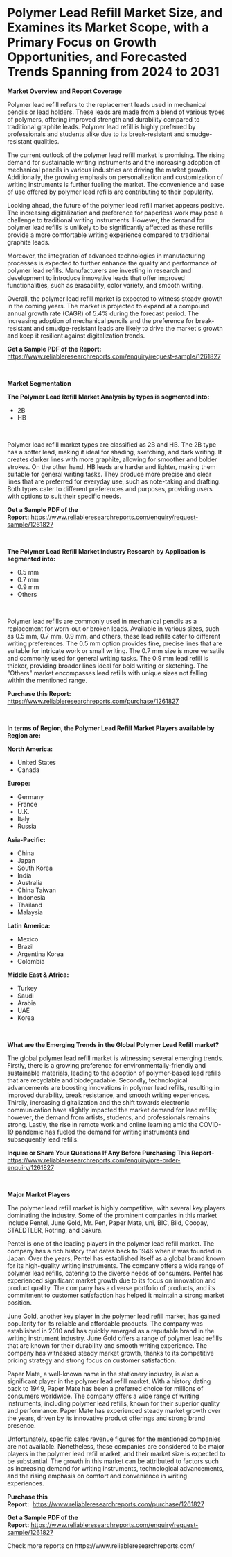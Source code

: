 <p><h1>Polymer Lead Refill Market Size, and Examines its Market Scope, with a Primary Focus on Growth Opportunities, and Forecasted Trends Spanning from 2024 to 2031</h1></p><p><strong>Market Overview and Report Coverage</strong></p>
<p><p>Polymer lead refill refers to the replacement leads used in mechanical pencils or lead holders. These leads are made from a blend of various types of polymers, offering improved strength and durability compared to traditional graphite leads. Polymer lead refill is highly preferred by professionals and students alike due to its break-resistant and smudge-resistant qualities.</p><p>The current outlook of the polymer lead refill market is promising. The rising demand for sustainable writing instruments and the increasing adoption of mechanical pencils in various industries are driving the market growth. Additionally, the growing emphasis on personalization and customization of writing instruments is further fueling the market. The convenience and ease of use offered by polymer lead refills are contributing to their popularity.</p><p>Looking ahead, the future of the polymer lead refill market appears positive. The increasing digitalization and preference for paperless work may pose a challenge to traditional writing instruments. However, the demand for polymer lead refills is unlikely to be significantly affected as these refills provide a more comfortable writing experience compared to traditional graphite leads.</p><p>Moreover, the integration of advanced technologies in manufacturing processes is expected to further enhance the quality and performance of polymer lead refills. Manufacturers are investing in research and development to introduce innovative leads that offer improved functionalities, such as erasability, color variety, and smooth writing.</p><p>Overall, the polymer lead refill market is expected to witness steady growth in the coming years. The market is projected to expand at a compound annual growth rate (CAGR) of 5.4% during the forecast period. The increasing adoption of mechanical pencils and the preference for break-resistant and smudge-resistant leads are likely to drive the market's growth and keep it resilient against digitalization trends.</p></p>
<p><strong>Get a Sample PDF of the Report:</strong> <a href="https://www.reliableresearchreports.com/enquiry/request-sample/1261827">https://www.reliableresearchreports.com/enquiry/request-sample/1261827</a></p>
<p>&nbsp;</p>
<p><strong>Market Segmentation</strong></p>
<p><strong>The Polymer Lead Refill Market Analysis by types is segmented into:</strong></p>
<p><ul><li>2B</li><li>HB</li></ul></p>
<p>&nbsp;</p>
<p><p>Polymer lead refill market types are classified as 2B and HB. The 2B type has a softer lead, making it ideal for shading, sketching, and dark writing. It creates darker lines with more graphite, allowing for smoother and bolder strokes. On the other hand, HB leads are harder and lighter, making them suitable for general writing tasks. They produce more precise and clear lines that are preferred for everyday use, such as note-taking and drafting. Both types cater to different preferences and purposes, providing users with options to suit their specific needs.</p></p>
<p><strong>Get a Sample PDF of the Report:</strong>&nbsp;<a href="https://www.reliableresearchreports.com/enquiry/request-sample/1261827">https://www.reliableresearchreports.com/enquiry/request-sample/1261827</a></p>
<p>&nbsp;</p>
<p><strong>The Polymer Lead Refill Market Industry Research by Application is segmented into:</strong></p>
<p><ul><li>0.5 mm</li><li>0.7 mm</li><li>0.9 mm</li><li>Others</li></ul></p>
<p>&nbsp;</p>
<p><p>Polymer lead refills are commonly used in mechanical pencils as a replacement for worn-out or broken leads. Available in various sizes, such as 0.5 mm, 0.7 mm, 0.9 mm, and others, these lead refills cater to different writing preferences. The 0.5 mm option provides fine, precise lines that are suitable for intricate work or small writing. The 0.7 mm size is more versatile and commonly used for general writing tasks. The 0.9 mm lead refill is thicker, providing broader lines ideal for bold writing or sketching. The "Others" market encompasses lead refills with unique sizes not falling within the mentioned range.</p></p>
<p><strong>Purchase this Report:</strong>&nbsp; <a href="https://www.reliableresearchreports.com/purchase/1261827">https://www.reliableresearchreports.com/purchase/1261827</a></p>
<p>&nbsp;</p>
<p><strong>In terms of Region, the Polymer Lead Refill Market Players available by Region are:</strong></p>
<p>
    <p> <strong> North America: </strong>
        <ul>
            <li>United States</li>
            <li>Canada</li>
        </ul>
        </p> 
    <p> <strong> Europe: </strong>
        <ul>
            <li>Germany</li>
            <li>France</li>
            <li>U.K.</li>
            <li>Italy</li>
            <li>Russia</li>
        </ul>
        </p> 
    <p> <strong> Asia-Pacific: </strong>
        <ul>
            <li>China</li>
            <li>Japan</li>
            <li>South Korea</li>
            <li>India</li>
            <li>Australia</li>
            <li>China Taiwan</li>
            <li>Indonesia</li>
            <li>Thailand</li>
            <li>Malaysia</li>
        </ul>
        </p> 
    <p> <strong> Latin America: </strong>
        <ul>
            <li>Mexico</li>
            <li>Brazil</li>
            <li>Argentina Korea</li>
            <li>Colombia</li>
        </ul>
        </p> 
    <p> <strong> Middle East & Africa: </strong>
        <ul>
            <li>Turkey</li>
            <li>Saudi</li>
            <li>Arabia</li>
            <li>UAE</li>
            <li>Korea</li>
        </ul>
    </p>
    </p>
<p>&nbsp;</p>
<p><strong>What are the Emerging Trends in the Global Polymer Lead Refill market?</strong></p>
<p><p>The global polymer lead refill market is witnessing several emerging trends. Firstly, there is a growing preference for environmentally-friendly and sustainable materials, leading to the adoption of polymer-based lead refills that are recyclable and biodegradable. Secondly, technological advancements are boosting innovations in polymer lead refills, resulting in improved durability, break resistance, and smooth writing experiences. Thirdly, increasing digitalization and the shift towards electronic communication have slightly impacted the market demand for lead refills; however, the demand from artists, students, and professionals remains strong. Lastly, the rise in remote work and online learning amid the COVID-19 pandemic has fueled the demand for writing instruments and subsequently lead refills.</p></p>
<p><strong>Inquire or Share Your Questions If Any Before Purchasing This Report</strong>- <a href="https://www.reliableresearchreports.com/enquiry/pre-order-enquiry/1261827">https://www.reliableresearchreports.com/enquiry/pre-order-enquiry/1261827</a></p>
<p>&nbsp;</p>
<p><strong>Major Market Players</strong></p>
<p><p>The polymer lead refill market is highly competitive, with several key players dominating the industry. Some of the prominent companies in this market include Pentel, June Gold, Mr. Pen, Paper Mate, uni, BIC, Bild, Coopay, STAEDTLER, Rotring, and Sakura. </p><p>Pentel is one of the leading players in the polymer lead refill market. The company has a rich history that dates back to 1946 when it was founded in Japan. Over the years, Pentel has established itself as a global brand known for its high-quality writing instruments. The company offers a wide range of polymer lead refills, catering to the diverse needs of consumers. Pentel has experienced significant market growth due to its focus on innovation and product quality. The company has a diverse portfolio of products, and its commitment to customer satisfaction has helped it maintain a strong market position.</p><p>June Gold, another key player in the polymer lead refill market, has gained popularity for its reliable and affordable products. The company was established in 2010 and has quickly emerged as a reputable brand in the writing instrument industry. June Gold offers a range of polymer lead refills that are known for their durability and smooth writing experience. The company has witnessed steady market growth, thanks to its competitive pricing strategy and strong focus on customer satisfaction.</p><p>Paper Mate, a well-known name in the stationery industry, is also a significant player in the polymer lead refill market. With a history dating back to 1949, Paper Mate has been a preferred choice for millions of consumers worldwide. The company offers a wide range of writing instruments, including polymer lead refills, known for their superior quality and performance. Paper Mate has experienced steady market growth over the years, driven by its innovative product offerings and strong brand presence.</p><p>Unfortunately, specific sales revenue figures for the mentioned companies are not available. Nonetheless, these companies are considered to be major players in the polymer lead refill market, and their market size is expected to be substantial. The growth in this market can be attributed to factors such as increasing demand for writing instruments, technological advancements, and the rising emphasis on comfort and convenience in writing experiences.</p></p>
<p><strong>Purchase this Report:</strong>&nbsp;&nbsp;<a href="https://www.reliableresearchreports.com/purchase/1261827">https://www.reliableresearchreports.com/purchase/1261827</a></p>
<p></p>
<p><strong>Get a Sample PDF of the Report:</strong>&nbsp;<a href="https://www.reliableresearchreports.com/enquiry/request-sample/1261827">https://www.reliableresearchreports.com/enquiry/request-sample/1261827</a></p>
<p>Check more reports on https://www.reliableresearchreports.com/</p>